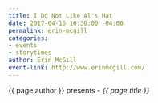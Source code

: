 ```yaml
---
title: I Do Not Like Al's Hat
date: 2017-04-16 10:30:00 -04:00
permalink: erin-mcgill
categories:
- events
- storytimes
author: Erin McGill
event-link: http://www.erinmcgill.com/
---
```


{{ page.author }} presents - *{{ page.title }}*
